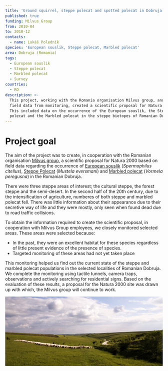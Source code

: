 ```yaml
---
title: 'Ground squirrel, steppe polecat and spotted polecat in Dobruja'
published: true
funding: Milvus Group
from: 2010-04
to: 2010-12
contacts:
  - name: Lukáš Poledník
species: 'European souslik, Steppe polecat, Marbled polecat'
area: Dobruja (Romania)
tags:
  - European souslik
  - Steppe polecat
  - Marbled polecat
  - Survey
countries:
  - RO
description: >-
  This project, working with the Romania organisation Milvus group, and based on
  field data from monitoring, created a scientific proposal for Natura 2000.
  This included data on the occurrence of the European souslik, the Steppe
  polecat and the Marbled polecat in the steppe biotopes of Romanian Dobruja.
---
```

# Project goal

The aim of the project was to create, in cooperation with the Romanian organisation [Milvus group](https://milvus.ro/), a scientific proposal for Natura 2000 based on field data regarding the occurrence of [European souslik](/species-of-interest/European-souslik) (_Spermophilus citellus_), [Steppe Polecat](/species-of-interest/steppe-polecat) (_Mustela eversmani_) and [Marbled polecat](/species-of-interest/marbled-polecat) (_Vormela peregusna_) in the Romanian Dobruja. 

There were three steppe areas of interest; the cultural steppe, the forest steppe and the semi-desert. In the second half of the 20th century, due to the intensification of agriculture, numberes of both steppe and marbled polecat fell. There was little information about their appearance due to their secretive way of life and they were mostly, only seen when found dead due to road traffic collisions. 

To obtain the information required to create the scientific proposal, in cooperation with Milvus Group employees, we closely monitored selected areas. These areas were selected because:

* In the past, they were an excellent habitat for these species regardless of little present evidence of the presence of species. 
* Targeted monitoring of these areas had not yet taken place

This monitoring helped us find out the current state of the steppe and marbled polecat populations in the selected localities of Romanian Dobruja. We complete the monitoring using tactile tunnels, camera traps, observations and actively searching for residential signs. Based on the evaluation of these results, a proposal for the Natura 2000 site was drawn up with which, the Milvus group will continue to work.

![Dobrudža je krajina stepí a pastvin](/media/dobrudža-2010_výběr-188_610.jpg "pastviny v Dobrudži")
